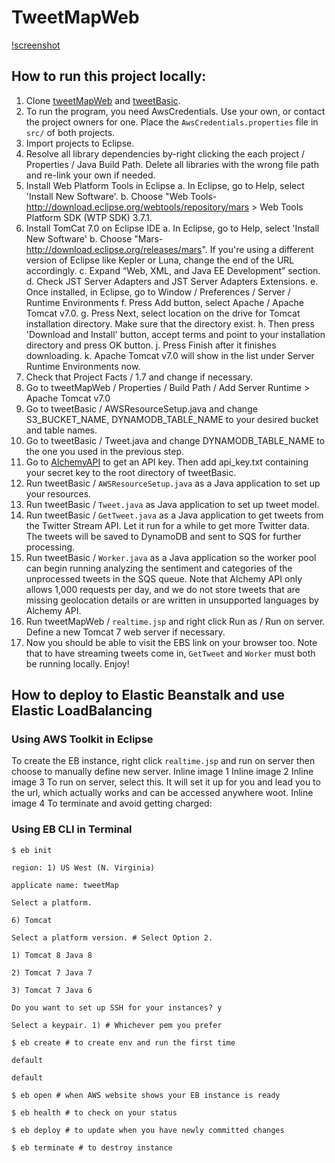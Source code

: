 # TweetMapWeb

[!screenshot](screenshot.png)

## How to run this project locally:
1. Clone [tweetMapWeb](https://github.com/MengyuWu/tweetMapWeb) and [tweetBasic](https://github.com/MengyuWu/tweetBasic).
2. To run the program, you need AwsCredentials. Use your own, or contact the project owners for one. Place the `AwsCredentials.properties` file in `src/` of both projects.
3. Import projects to Eclipse.
4. Resolve all library dependencies by-right clicking the each project / Properties / Java Build Path. Delete all libraries with the wrong file path and re-link your own if needed.
4. Install Web Platform Tools in Eclipse
  a. In Eclipse, go to Help, select 'Install New Software'.
  b. Choose "Web Tools- http://download.eclipse.org/webtools/repository/mars > Web Tools Platform SDK (WTP SDK) 3.7.1.
5. Install TomCat 7.0 on Eclipse IDE
  a. In Eclipse, go to Help, select 'Install New Software'
  b. Choose "Mars- http://download.eclipse.org/releases/mars". If you're using a different version of Eclipse like Kepler or Luna, change the end of the URL accordingly.
  c. Expand “Web, XML, and Java EE Development” section.
  d. Check JST Server Adapters and JST Server Adapters Extensions.
  e. Once installed, in Eclipse, go to Window / Preferences / Server / Runtime Environments
  f. Press Add button, select Apache / Apache Tomcat v7.0.
  g. Press Next, select location on the drive for Tomcat installation directory. Make sure that the directory exist.
  h. Then press 'Download and Install' button, accept terms and point to your installation directory and press OK button.
  j. Press Finish after it finishes downloading.
  k. Apache Tomcat v7.0 will show in the list under Server Runtime Environments now.
6. Check that Project Facts / 1.7 and change if necessary.
7. Go to tweetMapWeb / Properties / Build Path / Add Server Runtime > Apache Tomcat v7.0
8. Go to tweetBasic / AWSResourceSetup.java and change S3_BUCKET_NAME, DYNAMODB_TABLE_NAME to your desired bucket and table names.
9. Go to tweetBasic / Tweet.java and change DYNAMODB_TABLE_NAME to the one you used in the previous step.
10. Go to [AlchemyAPI](http://www.alchemyapi.com/api/register.html) to get an API key. Then add api_key.txt containing your secret key to the root directory of tweetBasic.
10. Run tweetBasic / `AWSResourceSetup.java` as a Java application to set up your resources.
11. Run tweetBasic / `Tweet.java` as Java application to set up tweet model.
12. Run tweetBasic / `GetTweet.java` as a Java application to get tweets from the Twitter Stream API. Let it run for a while to get more Twitter data. The tweets will be saved to DynamoDB and sent to SQS for further processing.
13. Run tweetBasic / `Worker.java` as a Java application so the worker pool can begin running analyzing the sentiment and categories of the unprocessed tweets in the SQS queue. Note that Alchemy API only allows 1,000 requests per day, and we do not store tweets that are missing geolocation details or are written in unsupported languages by Alchemy API.
13. Run tweetMapWeb / `realtime.jsp` and right click Run as / Run on server. Define a new Tomcat 7 web server if necessary.
14. Now you should be able to visit the EBS link on your browser too. Note that to have streaming tweets come in, `GetTweet` and `Worker` must both be running locally. Enjoy!

## How to deploy to Elastic Beanstalk and use Elastic LoadBalancing
### Using AWS Toolkit in Eclipse
To create the EB instance, right click `realtime.jsp` and run on server then choose to manually define new server.
Inline image 1
Inline image 2
Inline image 3
To run on server, select this. It will set it up for you and lead you to the url, which actually works and can be accessed anywhere woot.
Inline image 4
To terminate and avoid getting charged:
### Using EB CLI in Terminal
```
$ eb init

region: 1) US West (N. Virginia)

applicate name: tweetMap

Select a platform.

6) Tomcat

Select a platform version. # Select Option 2.

1) Tomcat 8 Java 8

2) Tomcat 7 Java 7

3) Tomcat 7 Java 6

Do you want to set up SSH for your instances? y

Select a keypair. 1) # Whichever pem you prefer

$ eb create # to create env and run the first time

default

default

$ eb open # when AWS website shows your EB instance is ready

$ eb health # to check on your status

$ eb deploy # to update when you have newly committed changes

$ eb terminate # to destroy instance
```

